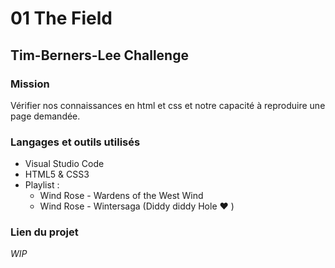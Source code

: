 # 01 The Field
## Tim-Berners-Lee Challenge

### Mission
Vérifier nos connaissances en html et css et notre capacité à reproduire une page demandée. 

### Langages et outils utilisés
* Visual Studio Code
* HTML5 & CSS3 
* Playlist : 
    * Wind Rose - Wardens of the West Wind
    * Wind Rose - Wintersaga (Diddy diddy Hole :heart: ) 

### Lien du projet
*WIP* 
